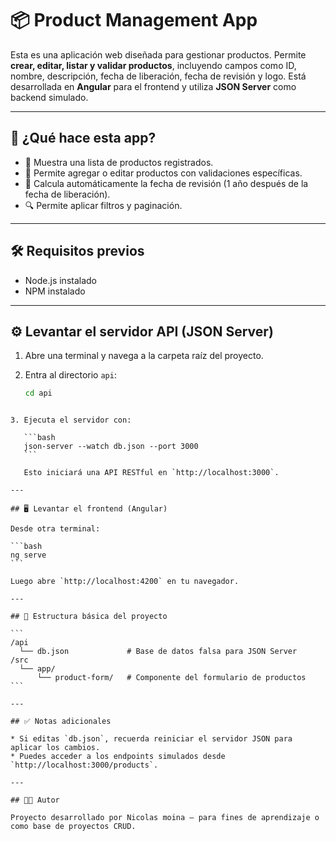 # 📦 Product Management App

Esta es una aplicación web diseñada para gestionar productos. Permite **crear, editar, listar y validar productos**, incluyendo campos como ID, nombre, descripción, fecha de liberación, fecha de revisión y logo. Está desarrollada en **Angular** para el frontend y utiliza **JSON Server** como backend simulado.

---

## 🚀 ¿Qué hace esta app?

- 📄 Muestra una lista de productos registrados.
- 📝 Permite agregar o editar productos con validaciones específicas.
- 📆 Calcula automáticamente la fecha de revisión (1 año después de la fecha de liberación).
- 🔍 Permite aplicar filtros y paginación.

---

## 🛠️ Requisitos previos

- Node.js instalado
- NPM instalado

---

## ⚙️ Levantar el servidor API (JSON Server)

1. Abre una terminal y navega a la carpeta raíz del proyecto.
2. Entra al directorio `api`:

   ```bash
   cd api
````

3. Ejecuta el servidor con:

   ```bash
   json-server --watch db.json --port 3000
   ```

   Esto iniciará una API RESTful en `http://localhost:3000`.

---

## 🖥️ Levantar el frontend (Angular)

Desde otra terminal:

```bash
ng serve
```

Luego abre `http://localhost:4200` en tu navegador.

---

## 📁 Estructura básica del proyecto

```
/api
  └── db.json             # Base de datos falsa para JSON Server
/src
  └── app/
      └── product-form/   # Componente del formulario de productos
```

---

## ✅ Notas adicionales

* Si editas `db.json`, recuerda reiniciar el servidor JSON para aplicar los cambios.
* Puedes acceder a los endpoints simulados desde `http://localhost:3000/products`.

---

## 🧑‍💻 Autor

Proyecto desarrollado por Nicolas moina – para fines de aprendizaje o como base de proyectos CRUD.

